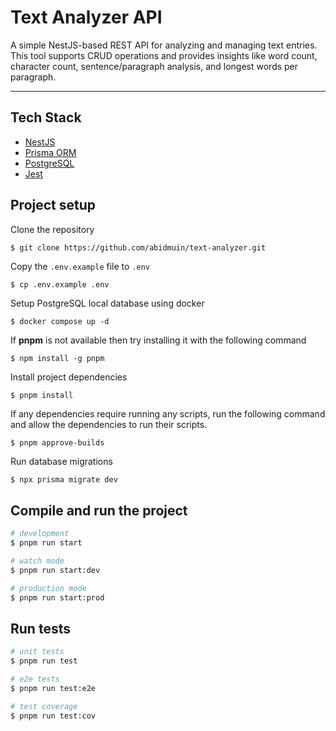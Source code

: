 # Text Analyzer API

A simple NestJS-based REST API for analyzing and managing text entries. This tool supports CRUD operations and provides insights like word count, character count, sentence/paragraph analysis, and longest words per paragraph.

---

## Tech Stack

- [NestJS](https://nestjs.com/)
- [Prisma ORM](https://www.prisma.io/)
- [PostgreSQL](https://www.postgresql.org/)
- [Jest](https://jestjs.io/)

## Project setup

Clone the repository
```shell
$ git clone https://github.com/abidmuin/text-analyzer.git
```
Copy the `.env.example` file to `.env`
```shell
$ cp .env.example .env
```
Setup PostgreSQL local database using docker
```shell
$ docker compose up -d
```
If **pnpm** is not available then try installing it with the following command

```shell
$ npm install -g pnpm
```
Install project dependencies
```bash
$ pnpm install
```
If any dependencies require running any scripts, run the following command and allow the dependencies to run their scripts. 
```shell
$ pnpm approve-builds
```
Run database migrations
```shell
$ npx prisma migrate dev
```

## Compile and run the project

```bash
# development
$ pnpm run start

# watch mode
$ pnpm run start:dev

# production mode
$ pnpm run start:prod
```

## Run tests

```bash
# unit tests
$ pnpm run test

# e2e tests
$ pnpm run test:e2e

# test coverage
$ pnpm run test:cov
```
